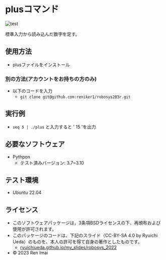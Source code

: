 # plusコマンド

![test](https://github.com/reniker1/robosys203r/actions/workflows/test.yml/badge.svg)

標準入力から読み込んだ数字を足す。

## 使用方法

* plusファイルをインストール

### 別の方法(アカウントをお持ちの方のみ)

* 以下のコードを入力
  * ``` git clone git@github.com:reniker1/robosys203r.git ```

## 実行例

* ``` seq 5 | ./plus ``` と入力すると ' 15 'を出力



## 必要なソフトウェア

* Pythpon
  * テスト済みバージョン: 3.7~3.10

## テスト環境

* Ubuntu 22.04


## ライセンス

 * このソフトウェアパッケージは，3条項BSDライセンスの下、再頒布および使用が許可されます。
 * このパッケージのコードは、下記のスライド（CC-BY-SA 4.0 by Ryuichi Ueda）のものを、本人の許可を得て自身の著作としたものです。
   * [ryuichiueda.github.io/my_slides/robosys_2022](https://ryuichiueda.github.io/my_slides/robosys_2022/lesson7.html#/13)
 * © 2023 Ren Imai
